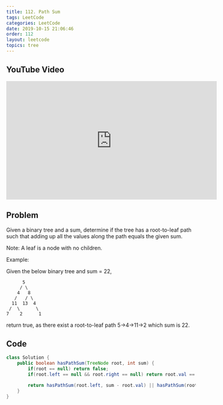 ```yaml
---
title: 112. Path Sum
tags: LeetCode
categories: LeetCode
date: 2019-10-15 21:06:46
order: 112
layout: leetcode
topics: tree
---
```


## YouTube Video

<iframe width="560" height="315" src="https://www.youtube.com/embed/C0pOWEucp4M" frameborder="0" allow="accelerometer; autoplay; encrypted-media; gyroscope; picture-in-picture" allowfullscreen></iframe>

## Problem

Given a binary tree and a sum, determine if the tree has a root-to-leaf path such that adding up all the values along the path equals the given sum.

Note: A leaf is a node with no children.

Example:

Given the below binary tree and sum = 22,

```
      5
     / \
    4   8
   /   / \
  11  13  4
 /  \      \
7    2      1
```

return true, as there exist a root-to-leaf path 5->4->11->2 which sum is 22.

## Code

```java
class Solution {
    public boolean hasPathSum(TreeNode root, int sum) {
        if(root == null) return false;
        if(root.left == null && root.right == null) return root.val == sum;

        return hasPathSum(root.left, sum - root.val) || hasPathSum(root.right, sum - root.val);
    }
}
```
